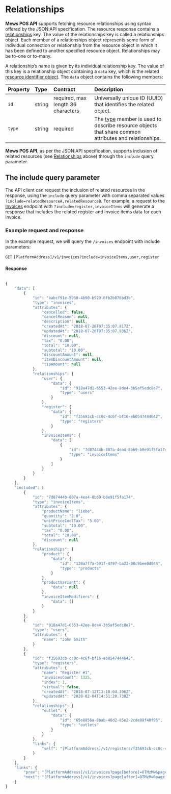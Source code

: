 # Relationships

__Mews POS API__ supports fetching resource relationships using syntax offered by the JSON:API specification. The resource response contains a [relationships](https://jsonapi.org/format/#document-resource-object-relationships) key. The value of the relationships key is called a relationships object. Each member of a relationships object represents some form of individual connection or relationship from the resource object in which it has been defined to another specified resource object.
Relationships may be to-one or to-many.

A relationship’s name is given by its individual relationship key. The value of this key is a relationship object containing a `data` key, which is the related [resource identifier object](https://jsonapi.org/format/#document-resource-identifier-objects). The `data` object contains the following members:

| Property | Type | Contract | Description |
| :-- | :-- | :-- | :-- |
| `id` | string | required, max length 36 characters | Universally unique ID (UUID) that identifies the related object. |
| `type` | string | required | The [type](https://jsonapi.org/format/#document-resource-object-identification) member is used to describe resource objects that share common attributes and relationships. |

__Mews POS API__, as per the JSON:API specification, supports inclusion of related resources (see [Relationships](#relationships) above) through the `include` query parameter.

## The include query parameter

The API client can request the inclusion of related resources in the response, using the `include` query parameter with comma separated values `?include=relatedResourceA,relatedResourceB`. For example, a request to the [Invoices](../operations/invoices.md) endpoint with `?include=register,invoiceItems` will generate a response that includes the related register and invoice items data for each invoice.


### Example request and response

In the example request, we will query the `/invoices` endpoint with include parameters:

`GET` `[PlatformAddress]/v1/invoices?include=invoiceItems,user,register`

#### Response

```javascript

{
    "data": [
        {
            "id": "babcf91e-5930-4b90-b929-0fb2b076bd3b",
            "type": "invoices",
            "attributes": {
                "cancelled": false,
                "cancelReason": null,
                "description": null,
                "createdAt": "2018-07-26T07:35:07.817Z",
                "updatedAt": "2018-07-26T07:35:07.836Z",
                "discount": null,
                "tax": "0.00",
                "total": "10.00",
                "subtotal": "10.00",
                "discountAmount": null,
                "itemDiscountAmount": null,
                "tipAmount": null
            },
            "relationships": {
                "user": {
                    "data": {
                        "id": "918a47d1-6553-42ee-8de4-3b5af5edc8e7",
                        "type": "users"
                    }
                },
                "register": {
                    "data": {
                        "id": "f35693cb-cc0c-4c6f-bf16-eb0547444642",
                        "type": "registers"
                    }
                },
                "invoiceItems": {
                    "data": [
                        {
                            "id": "7d87444b-807a-4ea4-8b69-b0e91f5fa174",
                            "type": "invoiceItems"
                        }
                    ]
                }
            }
        }
    ],
    "included": [
        {
            "id": "7d87444b-807a-4ea4-8b69-b0e91f5fa174",
            "type": "invoiceItems",
            "attributes": {
                "productName": "liebe",
                "quantity": "2.0",
                "unitPriceInclTax": "5.00",
                "subtotal": "10.00",
                "tax": "0.00",
                "total": "10.00",
                "discount": null
            },
            "relationships": {
                "product": {
                    "data": {
                        "id": "139a7f7a-591f-4797-ba23-08c9bee0d044",
                        "type": "products"
                    }
                },
                "productVariant": {
                    "data": null
                },
                "invoiceItemModifiers": {
                    "data": []
                }
            }
        },
        {
            "id": "918a47d1-6553-42ee-8de4-3b5af5edc8e7",
            "type": "users",
            "attributes": {
                "name": "John Smith"
            }
        },
        {
            "id": "f35693cb-cc0c-4c6f-bf16-eb0547444642",
            "type": "registers",
            "attributes": {
                "name": "Register #1",
                "invoicesCount": 1325,
                "index": 1,
                "virtual": false,
                "createdAt": "2018-07-12T13:18:04.306Z",
                "updatedAt": "2020-02-04T14:51:20.730Z"
            },
            "relationships": {
                "outlet": {
                    "data": {
                        "id": "65e8856a-8bab-46d2-85e2-2cde89f40f95",
                        "type": "outlets"
                    }
                }
            },
            "links": {
                "self": "[PlatformAddress]/v1/registers/f35693cb-cc0c-4c6f-bf16-eb0547444642"
            }
        }
    ],
    "links": {
        "prev": "[PlatformAddress]/v1/invoices?page[before]=OTMzMw&page[size]=1",
        "next": "[PlatformAddress]/v1/invoices?page[after]=OTMzMw&page[size]=1"
    }
}
```